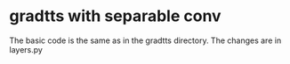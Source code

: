 # gradtts with separable conv

The basic code is the same as in the gradtts directory.
The changes are in layers.py